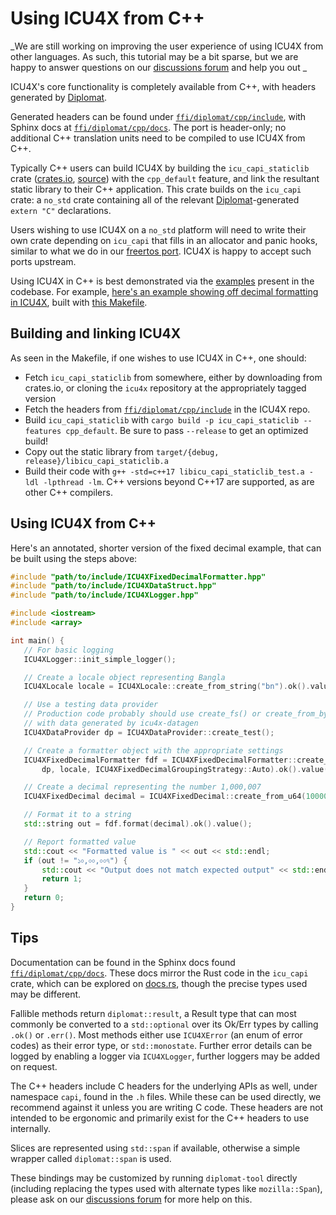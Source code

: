 # Using ICU4X from C++

_We are still working on improving the user experience of using ICU4X from other languages. As such, this tutorial may be a bit sparse, but we are happy to answer questions on our [discussions forum] and help you out _

ICU4X's core functionality is completely available from C++, with headers generated by [Diplomat].

Generated headers can be found under [`ffi/diplomat/cpp/include`], with Sphinx docs at [`ffi/diplomat/cpp/docs`]. The port is header-only; no additional C++ translation units need to be compiled to use ICU4X from C++.

Typically C++ users can build ICU4X by building the `icu_capi_staticlib` crate ([crates.io][staticlib-crates], [source][staticlib-source]) with the `cpp_default` feature, and link the resultant static library to their C++ application. This crate builds on the `icu_capi` crate: a `no_std` crate containing all of the relevant [Diplomat]-generated `extern "C"` declarations.

Users wishing to use ICU4X on a `no_std` platform will need to write their own crate depending on `icu_capi` that fills in an allocator and panic hooks, similar to what we do in our [freertos port]. ICU4X is happy to accept such ports upstream.

Using ICU4X in C++ is best demonstrated via the [examples] present in the codebase. For example, [here's an example showing off decimal formatting in ICU4X][decimal-example-code], built with [this Makefile][decimal-example-makefile].

## Building and linking ICU4X

As seen in the Makefile, if one wishes to use ICU4X in C++, one should:

 - Fetch `icu_capi_staticlib` from somewhere, either by downloading from crates.io, or cloning the `icu4x` repository at the appropriately tagged version
 - Fetch the headers from [`ffi/diplomat/cpp/include`] in the ICU4X repo.
 - Build `icu_capi_staticlib` with `cargo build -p icu_capi_staticlib --features cpp_default`. Be sure to pass `--release` to get an optimized build!
 - Copy out the static library from `target/{debug, release}/libicu_capi_staticlib.a`
 - Build their code with `g++ -std=c++17 libicu_capi_staticlib_test.a -ldl -lpthread -lm`. C++ versions beyond C++17 are supported, as are other C++ compilers.

## Using ICU4X from C++
Here's an annotated, shorter version of the fixed decimal example, that can be built using the steps above:

 ```cpp
#include "path/to/include/ICU4XFixedDecimalFormatter.hpp"
#include "path/to/include/ICU4XDataStruct.hpp"
#include "path/to/include/ICU4XLogger.hpp"

#include <iostream>
#include <array>

int main() {
    // For basic logging
    ICU4XLogger::init_simple_logger();

    // Create a locale object representing Bangla
    ICU4XLocale locale = ICU4XLocale::create_from_string("bn").ok().value();

    // Use a testing data provider
    // Production code probably should use create_fs() or create_from_byte_slice()
    // with data generated by icu4x-datagen
    ICU4XDataProvider dp = ICU4XDataProvider::create_test();

    // Create a formatter object with the appropriate settings
    ICU4XFixedDecimalFormatter fdf = ICU4XFixedDecimalFormatter::create_with_grouping_strategy(
        dp, locale, ICU4XFixedDecimalGroupingStrategy::Auto).ok().value();

    // Create a decimal representing the number 1,000,007
    ICU4XFixedDecimal decimal = ICU4XFixedDecimal::create_from_u64(1000007);

    // Format it to a string
    std::string out = fdf.format(decimal).ok().value();

    // Report formatted value
    std::cout << "Formatted value is " << out << std::endl;
    if (out != "১০,০০,০০৭") {
        std::cout << "Output does not match expected output" << std::endl;
        return 1;
    }
    return 0;
}
```


## Tips

Documentation can be found in the Sphinx docs found [`ffi/diplomat/cpp/docs`]. These docs mirror the Rust code in the `icu_capi` crate, which can be explored on [docs.rs][rust-docs], though the precise types used may be different.

Fallible methods return `diplomat::result`, a Result type that can most commonly be converted to a `std::optional` over its Ok/Err types by calling `.ok()` or `.err()`. Most methods either use `ICU4XError` (an enum of error codes) as their error type, or `std::monostate`. Further error details can be logged by enabling a logger via `ICU4XLogger`, further loggers may be added on request.

The C++ headers include C headers for the underlying APIs as well, under namespace `capi`, found in the `.h` files. While these can be used directly, we recommend against it unless you are writing C code. These headers are not intended to be ergonomic and primarily exist for the C++ headers to use internally.

Slices are represented using `std::span` if available, otherwise a simple wrapper called `diplomat::span` is used.

These bindings may be customized by running `diplomat-tool` directly (including replacing the types used with alternate types like `mozilla::Span`), please ask on our [discussions forum] for more help on this.


 [discussions forum]: https://github.com/unicode-org/icu4x/discussions
 [Diplomat]: https://github.com/rust-diplomat/diplomat
 [staticlib-crates]: https://crates.io/crates/icu_capi_staticlib
 [staticlib-source]: https://github.com/unicode-org/icu4x/tree/main/ffi/capi_staticlib
 [freertos port]: https://github.com/unicode-org/icu4x/blob/main/ffi/freertos/src/lib.rs
 [examples]: https://github.com/unicode-org/icu4x/blob/main/ffi/diplomat/cpp/examples/
 [decimal-example-code]: https://github.com/unicode-org/icu4x/blob/main/ffi/diplomat/cpp/examples/fixeddecimal/test.cpp
 [decimal-example-makefile]: https://github.com/unicode-org/icu4x/blob/main/ffi/diplomat/cpp/examples/fixeddecimal/Makefile
 [`ffi/diplomat/cpp/include`]: https://github.com/unicode-org/icu4x/tree/main/ffi/diplomat/cpp/include
 [`ffi/diplomat/cpp/docs`]: https://github.com/unicode-org/icu4x/tree/main/ffi/diplomat/cpp/docs
 [rust-docs]: https://docs.rs/icu_capi/latest/icu_capi/